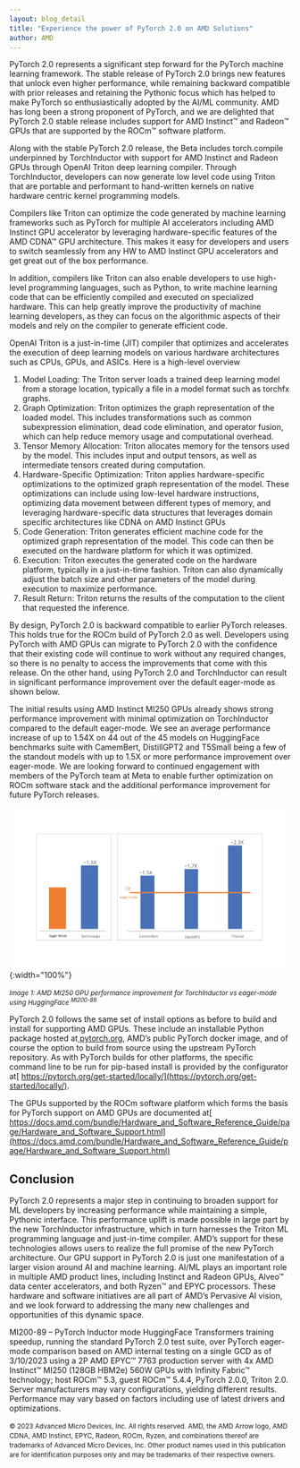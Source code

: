 ```yaml
---
layout: blog_detail
title: "Experience the power of PyTorch 2.0 on AMD Solutions"
author: AMD
---
```


PyTorch 2.0 represents a significant step forward for the PyTorch machine learning framework.  The stable release of PyTorch 2.0 brings new features that unlock even higher performance, while remaining backward compatible with prior releases and retaining the Pythonic focus which has helped to make PyTorch so enthusiastically adopted by the AI/ML community. AMD has long been a strong proponent of PyTorch, and we are delighted that PyTorch 2.0 stable release includes support for AMD Instinct™ and Radeon™ GPUs that are supported by the ROCm™ software platform. 

Along with the stable PyTorch 2.0 release, the Beta includes torch.compile underpinned by TorchInductor with support for AMD Instinct and Radeon GPUs through OpenAI Triton deep learning compiler. Through TorchInductor, developers can now generate low level code using Triton that are portable and performant to hand-written kernels on native hardware centric kernel programming models.

Compilers like Triton can optimize the code generated by machine learning frameworks such as PyTorch for multiple AI accelerators including AMD Instinct GPU accelerator by leveraging hardware-specific features of the AMD CDNA™ GPU architecture. This makes it easy for developers and users to switch seamlessly from any HW to AMD Instinct GPU accelerators and get great out of the box performance. 

In addition, compilers like Triton can also enable developers to use high-level programming languages, such as Python, to write machine learning code that can be efficiently compiled and executed on specialized hardware. This can help greatly improve the productivity of machine learning developers, as they can focus on the algorithmic aspects of their models and rely on the compiler to generate efficient code.

OpenAI Triton is a just-in-time (JIT) compiler that optimizes and accelerates the execution of deep learning models on various hardware architectures such as CPUs, GPUs, and ASICs. Here is a high-level overview


1. Model Loading: The Triton server loads a trained deep learning model from a storage location, typically a file in a model format such as torchfx graphs.
2. Graph Optimization: Triton optimizes the graph representation of the loaded model. This includes transformations such as common subexpression elimination, dead code elimination, and operator fusion, which can help reduce memory usage and computational overhead.
3. Tensor Memory Allocation: Triton allocates memory for the tensors used by the model. This includes input and output tensors, as well as intermediate tensors created during computation.
4. Hardware-Specific Optimization: Triton applies hardware-specific optimizations to the optimized graph representation of the model. These optimizations can include using low-level hardware instructions, optimizing data movement between different types of memory, and leveraging hardware-specific data structures that leverages domain specific architectures like CDNA on AMD Instinct GPUs
5. Code Generation: Triton generates efficient machine code for the optimized graph representation of the model. This code can then be executed on the hardware platform for which it was optimized.
6. Execution: Triton executes the generated code on the hardware platform, typically in a just-in-time fashion. Triton can also dynamically adjust the batch size and other parameters of the model during execution to maximize performance.
7. Result Return: Triton returns the results of the computation to the client that requested the inference.

By design, PyTorch 2.0 is backward compatible to earlier PyTorch releases. This holds true for the ROCm build of PyTorch 2.0 as well. Developers using PyTorch with AMD GPUs can migrate to PyTorch 2.0 with the confidence that their existing code will continue to work without any required changes, so there is no penalty to access the improvements that come with this release. On the other hand, using PyTorch 2.0 and TorchInductor can result in significant performance improvement over the default eager-mode as shown below. 

The initial results using AMD Instinct MI250 GPUs already shows strong performance improvement with minimal optimization on TorchInductor compared to the default eager-mode. We see an average performance increase of up to 1.54X on 44 out of the 45 models on HuggingFace benchmarks suite with CamemBert, DistillGPT2 and T5Small being a few of the standout models with up to 1.5X or more performance improvement over eager-mode. We are looking forward to continued engagement with members of the PyTorch team at Meta to enable further optimization on ROCm software stack and the additional performance improvement for future PyTorch releases.  

![GPU performance improvement for TorchInductor vs eager-mode](/assets/images/t-vs-eager-mode.svg){:width="100%"}       

<small style="line-height: 1.1"><em>Image 1: AMD MI250 GPU performance improvement for TorchInductor vs eager-mode using HuggingFace <sup>MI200-89.</sup></em></small>

PyTorch 2.0 follows the same set of install options as before to build and install for supporting AMD GPUs. These include an installable Python package hosted at[ pytorch.org](https://pytorch.org/), AMD’s public PyTorch docker image, and of course the option to build from source using the upstream PyTorch repository. As with PyTorch builds for other platforms, the specific command line to be run for pip-based install is provided by the configurator at[ https://pytorch.org/get-started/locally/](https://pytorch.org/get-started/locally/).

The GPUs supported by the ROCm software platform which forms the basis for PyTorch support on AMD GPUs are documented at[ https://docs.amd.com/bundle/Hardware_and_Software_Reference_Guide/page/Hardware_and_Software_Support.html](https://docs.amd.com/bundle/Hardware_and_Software_Reference_Guide/page/Hardware_and_Software_Support.html)

## Conclusion

PyTorch 2.0 represents a major step in continuing to broaden support for ML developers by increasing performance while maintaining a simple, Pythonic interface. This performance uplift is made possible in large part by the new TorchInductor infrastructure, which in turn harnesses the Triton ML programming language and just-in-time compiler. AMD’s support for these technologies allows users to realize the full promise of the new PyTorch architecture.  Our GPU support in PyTorch 2.0 is just one manifestation of a larger vision around AI and machine learning. AI/ML plays an important role in multiple AMD product lines, including Instinct and Radeon GPUs, Alveo™ data center accelerators, and both Ryzen™ and EPYC processors. These hardware and software initiatives are all part of AMD’s Pervasive AI vision, and we look forward to addressing the many new challenges and opportunities of this dynamic space.

MI200-89 – PyTorch Inductor mode HuggingFace Transformers training speedup, running the standard PyTorch 2.0 test suite, over PyTorch eager-mode comparison based on AMD internal testing on a single GCD as of 3/10/2023 using a 2P AMD EPYC™ 7763 production server with 4x AMD Instinct™ MI250 (128GB HBM2e) 560W GPUs with Infinity Fabric™ technology; host ROCm™ 5.3, guest ROCm™ 5.4.4, PyTorch 2.0.0, Triton 2.0. Server manufacturers may vary configurations, yielding different results. Performance may vary based on factors including use of latest drivers and optimizations. 

<small style="line-height: 1.1">© 2023 Advanced Micro Devices, Inc. All rights reserved. AMD, the AMD Arrow logo, AMD CDNA, AMD Instinct, EPYC, Radeon, ROCm, Ryzen, and combinations thereof are trademarks of Advanced Micro Devices, Inc. Other product names used in this publication are for identification purposes only and may be trademarks of their respective owners.</small>